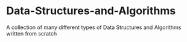 # Data-Structures-and-Algorithms
A collection of many different types of Data Structures and Algorithms written from scratch

